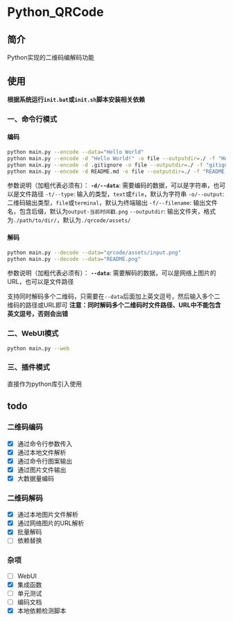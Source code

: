 # Python_QRCode

## 简介

Python实现的二维码编解码功能

## 使用

**根据系统运行`init.bat`或`init.sh`脚本安装相关依赖**

### 一、命令行模式

#### 编码

```bash
python main.py --encode --data="Hello World"
python main.py --encode -d "Hello World!" -o file --outputdir=./ -f "HelloWorld.png"
python main.py --encode -d .gitignore -o file --outputdir=./ -f "gitignore.png" -t file
python main.py --encode -d README.md -o file --outputdir=./ -f "README.png" -t file
```

参数说明（加粗代表必须有）：
**`-d/--data`**: 需要编码的数据，可以是字符串，也可以是文件路径
`-t/--type`: 输入的类型，`text`或`file`，默认为字符串
`-o/--output`: 二维码输出类型，`file`或`terminal`，默认为终端输出
`-f/--filename`: 输出文件名，包含后缀，默认为`output-当前时间戳.png`
`--outputdir`: 输出文件夹，格式为`./path/to/dir/`，默认为`./qrcode/assets/`

#### 解码

```bash
python main.py --decode --data="qrcode/assets/input.png"
python main.py --decode --data="README.png"
```

参数说明（加粗代表必须有）：
**`--data`**: 需要解码的数据，可以是网络上图片的URL，也可以是文件路径

支持同时解码多个二维码，只需要在`--data`后面加上英文逗号，然后输入多个二维码的路径或URL即可
**注意：同时解码多个二维码时文件路径、URL中不能包含英文逗号，否则会出错**

### 二、WebUI模式

```bash
python main.py --web
```

### 三、插件模式

直接作为python库引入使用

## todo

### 二维码编码

- [x] 通过命令行参数传入
- [x] 通过本地文件解析
- [x] 通过命令行图案输出
- [x] 通过图片文件输出
- [x] 大数据量编码

### 二维码解码

- [x] 通过本地图片文件解析
- [x] 通过网络图片的URL解析
- [x] 批量解码
- [ ] 依赖替换

### 杂项

- [ ] WebUI
- [x] 集成函数
- [ ] 单元测试
- [ ] 编码文档
- [x] 本地依赖检测脚本
